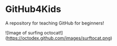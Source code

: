 # GitHub4Kids
A repository for teaching GitHub for beginners!

![Image of surfing octocat!]
(https://octodex.github.com/images/surftocat.png)
